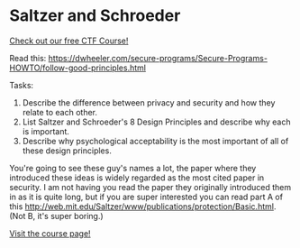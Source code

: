 # Saltzer and Schroeder

[Check out our free CTF Course!](https://academy.hoppersroppers.org/mod/page/view.php?id=894)

Read this: <https://dwheeler.com/secure-programs/Secure-Programs-HOWTO/follow-good-principles.html>

Tasks:

1. Describe the difference between privacy and security and how they relate to each other.
2. List Saltzer and Schroeder's 8 Design Principles and describe why each is important. 
3. Describe why psychological acceptability is the most important of all of these design principles.


You're going to see these guy's names a lot, the paper where they introduced these ideas is widely regarded as the most cited paper in security. I am not having you read the paper they originally introduced them in as it is quite long, but if you are super interested you can read part A of this <http://web.mit.edu/Saltzer/www/publications/protection/Basic.html>. (Not B, it's super boring.)

[Visit the course page!](https://academy.hoppersroppers.org/mod/assign/view.php?id=894)
